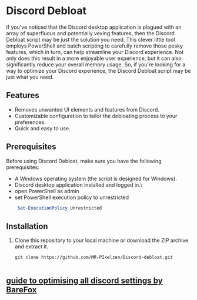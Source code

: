 # Discord Debloat

If you've noticed that the Discord desktop application is plagued with an array of superfluous and potentially vexing features, then the Discord Debloat script may be just the solution you need. This clever little tool employs PowerShell and batch scripting to carefully remove those pesky features, which in turn, can help streamline your Discord experience. Not only does this result in a more enjoyable user experience, but it can also significantly reduce your overall memory usage. So, if you're looking for a way to optimize your Discord experience, the Discord Debloat script may be just what you need.

## Features

- Removes unwanted UI elements and features from Discord.
- Customizable configuration to tailor the debloating process to your preferences.
- Quick and easy to use.

## Prerequisites

Before using Discord Debloat, make sure you have the following prerequisites:

- A Windows operating system (the script is designed for Windows).
- Discord desktop application installed and logged in.\
- open PowerShell as admin
- set PowerShell execution policy to unrestricted
  ```Powershell
   Set-ExecutionPolicy Unrestricted
  
## Installation

1. Clone this repository to your local machine or download the ZIP archive and extract it.

   ```batch
   git clone https://github.com/MR-PIxelzen/Discord-debloat.git


 ## [guide to optimising all discord settings by BareFox](https://youtu.be/TfVkTn2L83o?t=28)





